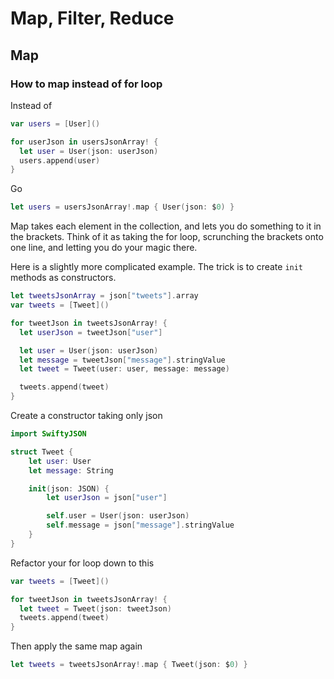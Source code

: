 # Map, Filter, Reduce

## Map

### How to map instead of for loop

Instead of 

```swift
var users = [User]()

for userJson in usersJsonArray! {
  let user = User(json: userJson)
  users.append(user)
}
```
Go
```swift
let users = usersJsonArray!.map { User(json: $0) }
```

Map takes each element in the collection, and lets you do something to it in the brackets. Think of it as taking the for loop, scrunching the brackets onto one line, and letting you do your magic there.

Here is a slightly more complicated example. The trick is to create `init` methods as constructors.

```swift
let tweetsJsonArray = json["tweets"].array
var tweets = [Tweet]()

for tweetJson in tweetsJsonArray! {
  let userJson = tweetJson["user"]

  let user = User(json: userJson)
  let message = tweetJson["message"].stringValue
  let tweet = Tweet(user: user, message: message)

  tweets.append(tweet)
}
```

Create a constructor taking only json

```swift
import SwiftyJSON

struct Tweet {
    let user: User
    let message: String

    init(json: JSON) {
        let userJson = json["user"]

        self.user = User(json: userJson)
        self.message = json["message"].stringValue
    }
}
```

Refactor your for loop down to this

```swift
var tweets = [Tweet]()

for tweetJson in tweetsJsonArray! {
  let tweet = Tweet(json: tweetJson)
  tweets.append(tweet)
}
```

Then apply the same map again

```swift
let tweets = tweetsJsonArray!.map { Tweet(json: $0) }
```


